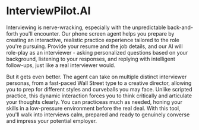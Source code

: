 # InterviewPilot.AI

Interviewing is nerve-wracking, especially with the unpredictable back-and-forth you'll encounter. Our phone screen agent helps you prepare by creating an interactive, realistic practice experience tailored to the role you're pursuing. Provide your resume and the job details, and our AI will role-play as an interviewer - asking personalized questions based on your background, listening to your responses, and replying with intelligent follow-ups, just like a real interviewer would.

But it gets even better. The agent can take on multiple distinct interviewer personas, from a fast-paced Wall Street type to a creative director, allowing you to prep for different styles and curveballs you may face. Unlike scripted practice, this dynamic interaction forces you to think critically and articulate your thoughts clearly. You can practiceas much as needed, honing your skills in a low-pressure environment before the real deal. With this tool, you'll walk into interviews calm, prepared and ready to genuinely converse and impress your potential employer.

